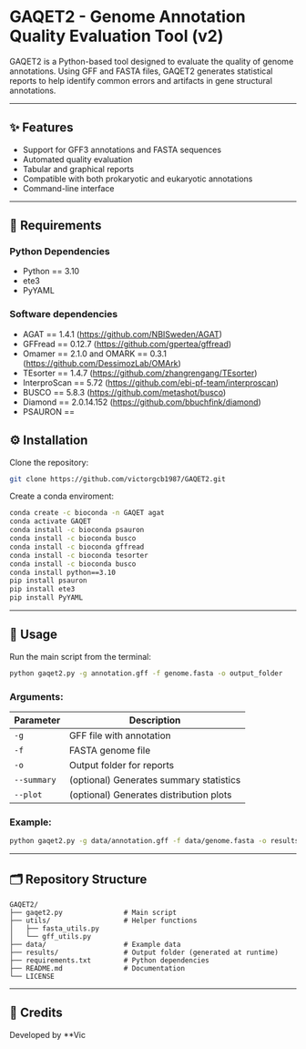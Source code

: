 # GAQET2 - Genome Annotation Quality Evaluation Tool (v2)

GAQET2 is a Python-based tool designed to evaluate the quality of genome annotations. Using GFF and FASTA files, GAQET2 generates statistical reports to help identify common errors and artifacts in gene structural annotations.

---

## ✨ Features

- Support for GFF3 annotations and FASTA sequences
- Automated quality evaluation
- Tabular and graphical reports
- Compatible with both prokaryotic and eukaryotic annotations
- Command-line interface

---

## 📆 Requirements

### Python Dependencies

- Python == 3.10
- ete3
- PyYAML

### Software dependencies
- AGAT == 1.4.1 (https://github.com/NBISweden/AGAT)
- GFFread == 0.12.7 (https://github.com/gpertea/gffread)
- Omamer == 2.1.0 and OMARK == 0.3.1 (https://github.com/DessimozLab/OMArk)
- TEsorter == 1.4.7 (https://github.com/zhangrengang/TEsorter)
- InterproScan == 5.72 (https://github.com/ebi-pf-team/interproscan)
- BUSCO == 5.8.3 (https://github.com/metashot/busco)
- Diamond == 2.0.14.152 (https://github.com/bbuchfink/diamond)
- PSAURON == 

## ⚙️ Installation

Clone the repository:

```bash
git clone https://github.com/victorgcb1987/GAQET2.git
```

Create a conda enviroment:

```bash
conda create -c bioconda -n GAQET agat
conda activate GAQET
conda install -c bioconda psauron
conda install -c bioconda busco
conda install -c bioconda gffread
conda install -c bioconda tesorter
conda install -c bioconda busco
conda install python==3.10
pip install psauron
pip install ete3
pip install PyYAML
```

---

## 🚀 Usage

Run the main script from the terminal:

```bash
python gaqet2.py -g annotation.gff -f genome.fasta -o output_folder
```

### Arguments:

| Parameter     | Description                                  |
|---------------|----------------------------------------------|
| `-g`          | GFF file with annotation                     |
| `-f`          | FASTA genome file                            |
| `-o`          | Output folder for reports                    |
| `--summary`   | (optional) Generates summary statistics       |
| `--plot`      | (optional) Generates distribution plots       |

### Example:

```bash
python gaqet2.py -g data/annotation.gff -f data/genome.fasta -o results/ --summary --plot
```

---

## 🗂️ Repository Structure

```
GAQET2/
├── gaqet2.py               # Main script
├── utils/                  # Helper functions
│   ├── fasta_utils.py
│   └── gff_utils.py
├── data/                   # Example data
├── results/                # Output folder (generated at runtime)
├── requirements.txt        # Python dependencies
├── README.md               # Documentation
└── LICENSE
```

---

## 👥 Credits

Developed by **Vic
